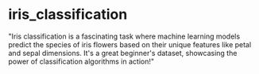 # iris_classification
"Iris classification is a fascinating task where machine learning models predict the species of iris flowers based on their unique features like petal and sepal dimensions. It's a great beginner's dataset, showcasing the power of classification algorithms in action!"
